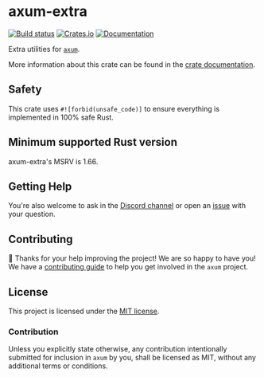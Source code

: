 # axum-extra

[![Build status](https://github.com/tokio-rs/axum/actions/workflows/CI.yml/badge.svg?branch=main)](https://github.com/tokio-rs/axum-extra/actions/workflows/CI.yml)
[![Crates.io](https://img.shields.io/crates/v/axum-extra)](https://crates.io/crates/axum-extra)
[![Documentation](https://docs.rs/axum-extra/badge.svg)](https://docs.rs/axum-extra)

Extra utilities for [`axum`].

More information about this crate can be found in the [crate documentation][docs].

## Safety

This crate uses `#![forbid(unsafe_code)]` to ensure everything is implemented in 100% safe Rust.

## Minimum supported Rust version

axum-extra's MSRV is 1.66.

## Getting Help

You're also welcome to ask in the [Discord channel][chat] or open an [issue]
with your question.

## Contributing

🎈 Thanks for your help improving the project! We are so happy to have
you! We have a [contributing guide][contributing] to help you get involved in the
`axum` project.

## License

This project is licensed under the [MIT license][license].

### Contribution

Unless you explicitly state otherwise, any contribution intentionally submitted
for inclusion in `axum` by you, shall be licensed as MIT, without any
additional terms or conditions.

[`axum`]: https://crates.io/crates/axum
[chat]: https://discord.gg/tokio
[contributing]: /CONTRIBUTING.md
[docs]: https://docs.rs/axum-extra
[license]: /axum-extra/LICENSE
[issue]: https://github.com/tokio-rs/axum/issues/new
